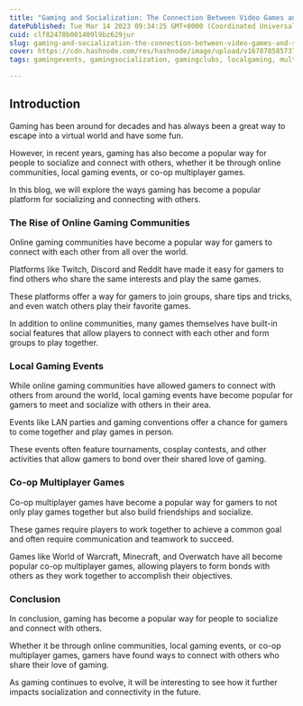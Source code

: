 ```yaml
---
title: "Gaming and Socialization: The Connection Between Video Games and Social Interaction"
datePublished: Tue Mar 14 2023 09:34:25 GMT+0000 (Coordinated Universal Time)
cuid: clf82478b001409l9bz629jur
slug: gaming-and-socialization-the-connection-between-video-games-and-social-interaction
cover: https://cdn.hashnode.com/res/hashnode/image/upload/v1678785857379/bfb7386c-4a18-443b-abe6-0082e5d3fc89.jpeg
tags: gamingevents, gamingsocialization, gamingclubs, localgaming, multilayergames

---
```


## Introduction

Gaming has been around for decades and has always been a great way to escape into a virtual world and have some fun.

However, in recent years, gaming has also become a popular way for people to socialize and connect with others, whether it be through online communities, local gaming events, or co-op multiplayer games.

In this blog, we will explore the ways gaming has become a popular platform for socializing and connecting with others.

### The Rise of Online Gaming Communities

Online gaming communities have become a popular way for gamers to connect with each other from all over the world.

Platforms like Twitch, Discord and Reddit have made it easy for gamers to find others who share the same interests and play the same games.

These platforms offer a way for gamers to join groups, share tips and tricks, and even watch others play their favorite games.

In addition to online communities, many games themselves have built-in social features that allow players to connect with each other and form groups to play together.

### Local Gaming Events

While online gaming communities have allowed gamers to connect with others from around the world, local gaming events have become popular for gamers to meet and socialize with others in their area.

Events like LAN parties and gaming conventions offer a chance for gamers to come together and play games in person.

These events often feature tournaments, cosplay contests, and other activities that allow gamers to bond over their shared love of gaming.

### Co-op Multiplayer Games

Co-op multiplayer games have become a popular way for gamers to not only play games together but also build friendships and socialize.

These games require players to work together to achieve a common goal and often require communication and teamwork to succeed.

Games like World of Warcraft, Minecraft, and Overwatch have all become popular co-op multiplayer games, allowing players to form bonds with others as they work together to accomplish their objectives.

### Conclusion

In conclusion, gaming has become a popular way for people to socialize and connect with others.

Whether it be through online communities, local gaming events, or co-op multiplayer games, gamers have found ways to connect with others who share their love of gaming.

As gaming continues to evolve, it will be interesting to see how it further impacts socialization and connectivity in the future.